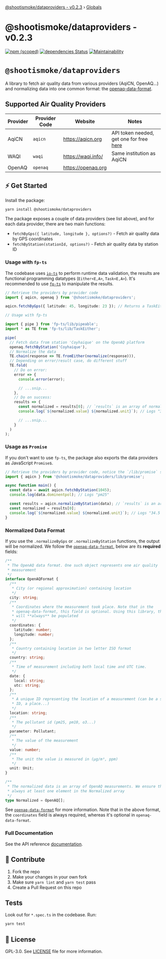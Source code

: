 [@shootismoke/dataproviders - v0.2.3](README.md) › [Globals](globals.md)

# @shootismoke/dataproviders - v0.2.3

[![npm (scoped)](https://img.shields.io/npm/v/@shootismoke/dataproviders.svg)](https://www.npmjs.com/package/@shootismoke/dataproviders)
[![dependencies Status](https://david-dm.org/shootismoke/common/status.svg?path=packages/dataproviders)](https://david-dm.org/shootismoke/common?path=packages/dataproviders)
[![Maintainability](https://api.codeclimate.com/v1/badges/2d517984b9b528fcd3cd/maintainability)](https://codeclimate.com/github/shootismoke/common/maintainability)

# `@shootismoke/dataproviders`

A library to fetch air quality data from various providers (AqiCN, OpenAQ...) and normalizing data into one common format: the [openaq-data-format](#normalized-data-format).

## Supported Air Quality Providers

| Provider | Provider Code | Website            | Notes                                                                            |
| -------- | ------------- | ------------------ | -------------------------------------------------------------------------------- |
| AqiCN    | `aqicn`       | https://aqicn.org  | API token needed, get one for free [here](https://aqicn.org/data-platform/token) |
| WAQI     | `waqi`        | https://waqi.info/ | Same institution as AqiCN                                                        |
| OpenAQ   | `openaq`      | https://openaq.org |                                                                                  |

## ⚡ Get Started

Install the package:

```bash
yarn install @shootismoke/dataproviders
```

The package exposes a couple of data providers (see list above), and for each data provider, there are two main functions:

- `fetchByGps({ latitude, longitude }, options?)` - Fetch air quality data by GPS coordinates
- `fetchByStation(stationId, options?)` - Fetch air quality data by station ID

### Usage with `fp-ts`

The codebase uses [`io-ts`](https://github.com/gcanti/io-ts) to perform runtime data validation, the results are functional programming datatypes (`Either<E,A>`, `Task<E,A>`). It's recommended to use [`fp-ts`](https://github.com/gcanti/fp-ts) to manipulate the results.

```typescript
// Retrieve the providers by provider code
import { aqicn, openaq } from '@shootismoke/dataproviders';

aqicn.fetchByGps({ latitude: 45, longitude: 23 }); // Returns a TaskEither<Error, AqicnData>

// Usage with fp-ts

import { pipe } from 'fp-ts/lib/pipeable';
import * as TE from 'fp-ts/lib/TaskEither';

pipe(
  // Fetch data from station 'Coyhaique' on the OpenAQ platform
  openaq.fetchByStation('Coyhaique'),
  // Normalize the data
  TE.chain(response => TE.fromEither(normalize(response))),
  // Depending on error/result case, do different stuff
  TE.fold(
    // Do on error:
    error => {
      console.error(error);

      // ...snip...
    },
    // Do on success:
    results => {
      const normalized = results[0]; // `results` is an array of normalized OpenAQ objects
      console.log(`${normalized.value} ${normalized.unit}`); // Logs "34.5 µg/m³"

      // ...snip...
    }
  )
);
```

### Usage as `Promise`

If you don't want to use `fp-ts`, the package also exports the data providers as JavaScript `Promise`s.

```typescript
// Retrieve the providers by provider code, notice the `/lib/promise` subpath here!
import { aqicn } from '@shootismoke/dataproviders/lib/promise';

async function main() {
  const data = await aqicn.fetchByStation(1045);
  console.log(data.dominentpol); // Logs "pm25"

  const results = aqicn.normalizeByStation(data); // `results` is an array of normalized OpenAQ objects
  const normalized = results[0];
  console.log(`${normalized.value} ${normalized.unit}`); // Logs "34.5 µg/m³"
}
```

### Normalized Data Format

If you use the `.normalizeByGps` or `.normalizeByStation` functions, the output will be normalized. We follow the [`openaq-data-format`](https://github.com/openaq/openaq-data-format), below are its **required** fields:

```typescript
/**
 * The OpenAQ data format. One such object represents one air quality
 * measurement
 */
interface OpenAQFormat {
  /**
   * City (or regional approximation) containing location
   */
  city: string;
  /**
   * Coordinates where the measurement took place. Note that in the
   * openaq-data-format, this field is optional. Using this library, this field
   * will **always** be populated
   */
  coordinates: {
    latitude: number;
    longitude: number;
  };
  /**
   * Country containing location in two letter ISO format
   */
  country: string;
  /**
   * Time of measurement including both local time and UTC time.
   */
  date: {
    local: string;
    utc: string;
  };
  /**
   * A unique ID representing the location of a measurement (can be a station
   * ID, a place...)
   */
  location: string;
  /**
   * The pollutant id (pm25, pm10, o3...)
   */
  parameter: Pollutant;
  /**
   * The value of the measurement
   */
  value: number;
  /**
   * The unit the value is measured in (µg/m³, ppm)
   */
  unit: Unit;
}

/**
 * The normalized data is an array of OpenAQ measurements. We ensure there is
 * always at least one element in the Normalized array
 */
type Normalized = OpenAQ[];
```

See [`openaq-data-format`](https://github.com/openaq/openaq-data-format) for more information. Note that in the above format, the `coordinates` field is always required, whereas it's optional in `openaq-data-format`.

### Full Documentation

See the API reference [documentation](./docs/globals.md).

## :raising_hand: Contribute

1. Fork the repo
2. Make your changes in your own fork
3. Make sure `yarn lint` and `yarn test` pass
4. Create a Pull Request on this repo

## Tests

Look out for `*.spec.ts` in the codebase. Run:

```bash
yarn test
```

## :newspaper: License

GPL-3.0. See [LICENSE](./LICENSE) file for more information.
